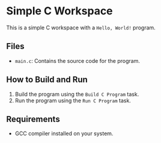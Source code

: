 # Simple C Workspace

This is a simple C workspace with a `Hello, World!` program.

## Files
- `main.c`: Contains the source code for the program.

## How to Build and Run
1. Build the program using the `Build C Program` task.
2. Run the program using the `Run C Program` task.

## Requirements
- GCC compiler installed on your system.
